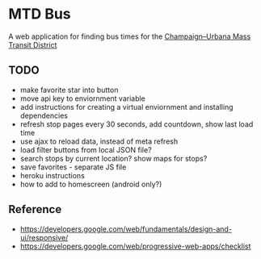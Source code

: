 # MTD Bus

A web application for finding bus times for the [Champaign–Urbana Mass Transit District](https://mtd.org/)

## TODO

- make favorite star into button
- move api key to enviornment variable
- add instructions for creating a virtual enviornment and installing dependencies
- refresh stop pages every 30 seconds, add countdown, show last load time
- use ajax to reload data, instead of meta refresh
- load filter buttons from local JSON file?
- search stops by current location? show maps for stops?
- save favorites - separate JS file
- heroku instructions
- how to add to homescreen (android only?)

## Reference

- https://developers.google.com/web/fundamentals/design-and-ui/responsive/
- https://developers.google.com/web/progressive-web-apps/checklist
